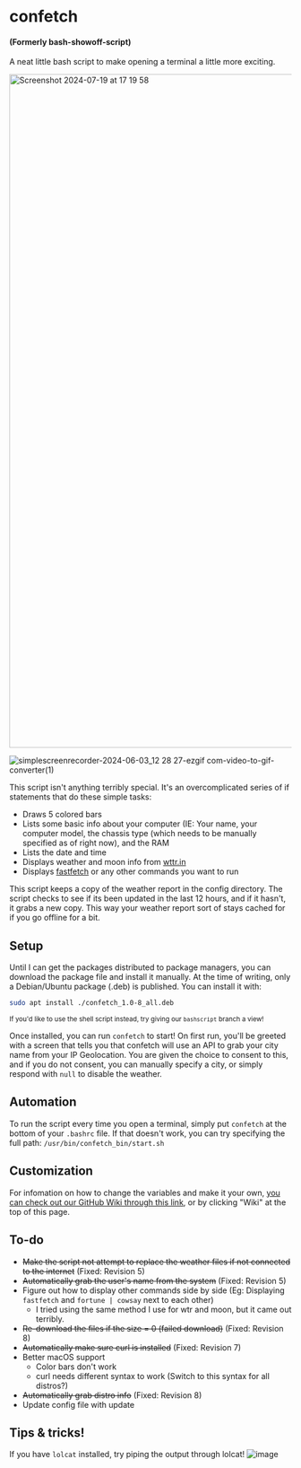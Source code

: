 # confetch
#### (Formerly bash-showoff-script)
A neat little bash script to make opening a terminal a little more exciting.

<img width="1201" alt="Screenshot 2024-07-19 at 17 19 58" src="https://github.com/user-attachments/assets/7b4118a9-5e9d-40c8-b965-79873803ca0d">

![simplescreenrecorder-2024-06-03_12 28 27-ezgif com-video-to-gif-converter(1)](https://github.com/THEWHITEBOY503/bash-showoff-script/assets/28698926/e9a746f4-b6da-4a47-a4f8-32b64642d364)


This script isn't anything terribly special. It's an overcomplicated series of if statements that do these simple tasks:

- Draws 5 colored bars
- Lists some basic info about your computer (IE: Your name, your computer model, the chassis type (which needs to be manually specified as of right now), and the RAM
- Lists the date and time
- Displays weather and moon info from [wttr.in](https://github.com/chubin/wttr.in)
- Displays [fastfetch](https://github.com/fastfetch-cli/fastfetch) or any other commands you want to run

This script keeps a copy of the weather report in the config directory. The script checks to see if its been updated in the last 12 hours, and if it hasn't, it grabs a new copy. This way your weather report sort of stays cached for if you go offline for a bit. 

## Setup
Until I can get the packages distributed to package managers, you can download the package file and install it manually.
At the time of writing, only a Debian/Ubuntu package (.deb) is published. You can install it with:
```bash
sudo apt install ./confetch_1.0-8_all.deb
```
<sub>If you'd like to use the shell script instead, try giving our `bashscript` branch a view!</sub>

Once installed, you can run `confetch` to start! On first run, you'll be greeted with a screen that tells you that confetch will use an API to grab your city name from your IP Geolocation. You are given the choice to consent to this, and if you do not consent, you can manually specify a city, or simply respond with `null` to disable the weather.

## Automation
To run the script every time you open a terminal, simply put `confetch` at the bottom of your `.bashrc` file. If that doesn't work, you can try specifying the full path: `/usr/bin/confetch_bin/start.sh`

## Customization
For infomation on how to change the variables and make it your own, [you can check out our GitHub Wiki through this link](https://github.com/THEWHITEBOY503/bash-showoff-script/wiki/Customizing-bash%E2%80%90showoff%E2%80%90script), or by clicking "Wiki" at the top of this page.

## To-do
- ~~Make the script not attempt to replace the weather files if not connected to the internet~~ (Fixed: Revision 5)
- ~~Automatically grab the user's name from the system~~ (Fixed: Revision 5)
- Figure out how to display other commands side by side (Eg: Displaying `fastfetch` and `fortune | cowsay` next to each other)
  - I tried using the same method I use for wtr and moon, but it came out terribly.
- ~~Re-download the files if the size = 0 (failed download)~~ (Fixed: Revision 8)
- ~~Automatically make sure curl is installed~~ (Fixed: Revision 7)
- Better macOS support
  - Color bars don't work
  - curl needs different syntax to work (Switch to this syntax for all distros?)
- ~~Automatically grab distro info~~ (Fixed: Revision 8)
- Update config file with update

## Tips & tricks!

If you have `lolcat` installed, try piping the output through lolcat!
![image](https://github.com/user-attachments/assets/644e05c7-b545-43f1-aa35-9a0484915b89)
